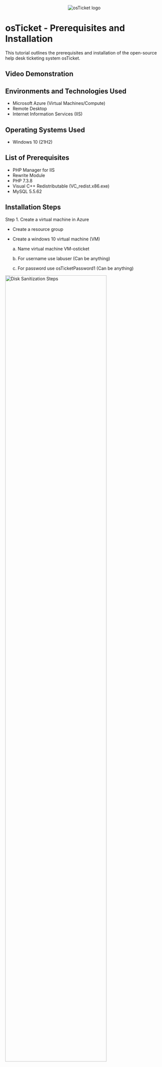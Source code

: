 <p align="center">
<img src="https://i.imgur.com/Clzj7Xs.png" alt="osTicket logo"/>
</p>

<h1>osTicket - Prerequisites and Installation</h1>
This tutorial outlines the prerequisites and installation of the open-source help desk ticketing system osTicket.<br />


<h2>Video Demonstration</h2>



<h2>Environments and Technologies Used</h2>

- Microsoft Azure (Virtual Machines/Compute)
- Remote Desktop
- Internet Information Services (IIS)

<h2>Operating Systems Used </h2>

- Windows 10</b> (21H2)

<h2>List of Prerequisites</h2>

- PHP Manager for IIS
- Rewrite Module
- PHP 7.3.8
- Visual C++ Redistributable (VC_redist.x86.exe)
-  MySQL 5.5.62

<h2>Installation Steps</h2>

<p>
Step 1. Create a virtual machine in Azure

- Create a resource group
- Create a windows 10 virtual machine (VM)

   a. Name virtual machine VM-osticket

  b. For username use labuser (Can be anything)

   c. For password use osTicketPassword1 (Can be anything) 
<img src="https://i.imgur.com/4eyhbfM.png" height="80%" width="80%" alt="Disk Sanitization Steps"/>
</p>
<p>
Step 2. Turn on / enable features in Windows

- Install / Enable IIS ( Internet Information Services) in Windows with CGI and Common HHTP Featrues.

  (Steps to enable, All steps in IIS)

   a. World Wide Services-> Application Development Features-> Mark CGI box
 
   b. World Wide Web Services-> Common HTTP Features-> Mark all boxs

   c. IIS-> Web Management-> IIS Management-> Mark IIS Management Console

  
</p>
<br />
a.
<img src="https://i.imgur.com/cWlAEnj.png" height="80%" width="80%" alt="Disk Sanitization Steps"/>

b.

<img src="https://i.imgur.com/RXK1kSL.png" height="80%" width="80%" alt="Disk Sanitization Steps"/>

c.

<img src="https://i.imgur.com/cWlAEnj.png" height="80%" width="80%" alt="Disk Sanitization Steps"/>


Step 3. Install prerequisites

(Prerequisites Files)

<img src="https://i.imgur.com/IlygbgL.png" height="80%" width="80%" alt="Disk Sanitization Steps"/>




 - Download and install PHP Manager for IIS (PHPManagerForIIS_V1.5.0.MSI)

   
  

 
 <img src="https://i.imgur.com/drMeNxR.png" height="80%" width="80%" alt="Disk Sanitization Steps"/>

   - Download and install Rewrite Module (rewrite_amd64_ne-US.msi)
    

<img src="https://i.imgur.com/ghFGArp.png" height="80%" width="80%" alt="Disk Sanitization Steps"/>

   
   - Create the directory C:\PHP

   - <img src="https://i.imgur.com/SaoWtXU.png" height="80%" width="80%" alt="Disk Sanitization Steps"/>

    

   - Download and install PHP 7.3.8 (php-7.3.8-nts-Win32-VC15-x86.Z) and unzip contents into C:\PHP

    
  <img src="https://i.imgur.com/0YJvDlx.png" height="80%" width="80%" alt="Disk Sanitization Steps"/>

   - Download and install VC_redist.x86.exe.



    




<img src="https://i.imgur.com/NAvzsi9.png" height="80%" width="80%" alt="Disk Sanitization Steps"/>



</p>
<br />
